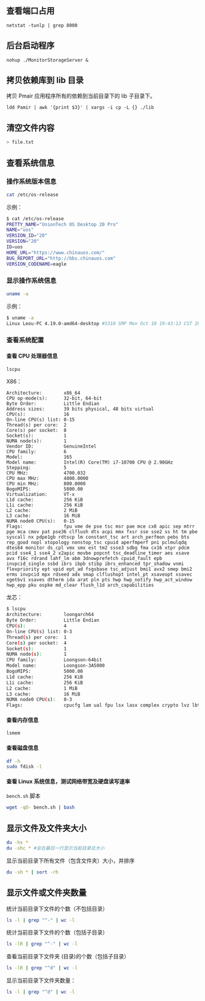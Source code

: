 
## 查看端口占用
```shell
netstat -tunlp | grep 8000
```
## 后台启动程序
```shell
nohup ./MonitorStorageServer &
```
## 拷贝依赖库到 lib 目录

拷贝 Pmair 应用程序所有的依赖到当前目录下的 lib 子目录下。

```shell
ldd Pamir | awk '{print $3}' | xargs -i cp -L {} ./lib
```

## 清空文件内容
```bash
> file.txt
```
## 查看系统信息

### 操作系统版本信息

```sh
cat /etc/os-release
```

示例：

```sh
$ cat /etc/os-release
PRETTY_NAME="UnionTech OS Desktop 20 Pro"
NAME="uos"
VERSION_ID="20"
VERSION="20"
ID=uos
HOME_URL="https://www.chinauos.com/"
BUG_REPORT_URL="http://bbs.chinauos.com"
VERSION_CODENAME=eagle
```

### 显示操作系统信息

```sh
uname -a
```

示例：

```sh
$ uname -a
Linux Leou-PC 4.19.0-amd64-desktop #5310 SMP Mon Oct 10 19:43:13 CST 2022 x86_64 GNU/Linux
```

### 查看系统配置

#### 查看 CPU 处理器信息

```sh
lscpu
```


X86：
```
Architecture:        x86_64
CPU op-mode(s):      32-bit, 64-bit
Byte Order:          Little Endian
Address sizes:       39 bits physical, 48 bits virtual
CPU(s):              16
On-line CPU(s) list: 0-15
Thread(s) per core:  2
Core(s) per socket:  8
Socket(s):           1
NUMA node(s):        1
Vendor ID:           GenuineIntel
CPU family:          6
Model:               165
Model name:          Intel(R) Core(TM) i7-10700 CPU @ 2.90GHz
Stepping:            5
CPU MHz:             4700.032
CPU max MHz:         4800.0000
CPU min MHz:         800.0000
BogoMIPS:            5800.00
Virtualization:      VT-x
L1d cache:           256 KiB
L1i cache:           256 KiB
L2 cache:            2 MiB
L3 cache:            16 MiB
NUMA node0 CPU(s):   0-15
Flags:               fpu vme de pse tsc msr pae mce cx8 apic sep mtrr pge mca cmov pat pse36 clflush dts acpi mmx fxsr sse sse2 ss ht tm pbe syscall nx pdpe1gb rdtscp lm constant_tsc art arch_perfmon pebs bts rep_good nopl xtopology nonstop_tsc cpuid aperfmperf pni pclmulqdq dtes64 monitor ds_cpl vmx smx est tm2 ssse3 sdbg fma cx16 xtpr pdcm pcid sse4_1 sse4_2 x2apic movbe popcnt tsc_deadline_timer aes xsave avx f16c rdrand lahf_lm abm 3dnowprefetch cpuid_fault epb invpcid_single ssbd ibrs ibpb stibp ibrs_enhanced tpr_shadow vnmi flexpriority ept vpid ept_ad fsgsbase tsc_adjust bmi1 avx2 smep bmi2 erms invpcid mpx rdseed adx smap clflushopt intel_pt xsaveopt xsavec xgetbv1 xsaves dtherm ida arat pln pts hwp hwp_notify hwp_act_window hwp_epp pku ospke md_clear flush_l1d arch_capabilities
```
龙芯：
```sh
$ lscpu
Architecture:        loongarch64
Byte Order:          Little Endian
CPU(s):              4
On-line CPU(s) list: 0-3
Thread(s) per core:  1
Core(s) per socket:  4
Socket(s):           1
NUMA node(s):        1
CPU family:          Loongson-64bit
Model name:          Loongson-3A5000
BogoMIPS:            5000.00
L1d cache:           256 KiB
L1i cache:           256 KiB
L2 cache:            1 MiB
L3 cache:            16 MiB
NUMA node0 CPU(s):   0-3
Flags:               cpucfg lam ual fpu lsx lasx complex crypto lvz lbt_x86 lbt_arm lbt_mips
```

#### 查看内存信息

```sh
lsmem
```

#### 查看磁盘信息

```sh
df -h
sudo fdisk -l
```

#### 查看 Linux 系统信息，测试网络带宽及硬盘读写速率
`bench.sh` 脚本
```bash
wget -qO- bench.sh | bash
```

## 显示文件及文件夹大小

```bash
du -hs *
du -shc * #会在最后一行显示当前目录总大小
```

显示当前目录下所有文件（包含文件夹）大小，并排序

```bash
du -sh * | sort -rh
```

## 显示文件或文件夹数量

统计当前目录下文件的个数（不包括目录）
```bash
ls -l | grep "^-" | wc -l
```

统计当前目录下文件的个数（包括子目录）

```bash
ls -lR | grep "^-" | wc -l
```

查看当前目录下文件夹 (目录)的个数（包括子目录）

```bash
ls -lR | grep "^d" | wc -l
```

显示当前目录下文件夹数量：
```bash
ls -l | grep "^d" | wc -l
```